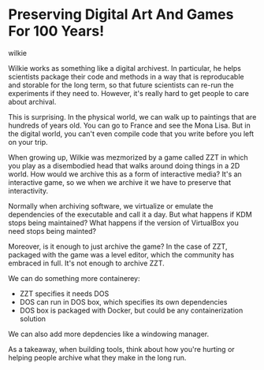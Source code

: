 # Preserving Digital Art And Games For 100 Years!

wilkie

Wilkie works as something like a digital archivest. In particular, he helps scientists package their code and methods in a way that is reproducable and storable for the long term, so that future scientists can re-run the experiments if they need to. However, it's really hard to get people to care about archival.

This is surprising. In the physical world, we can walk up to paintings that are hundreds of years old. You can go to France and see the Mona Lisa. But in the digital world, you can't even compile code that you write before you left on your trip.

When growing up, Wilkie was mezmorized by a game called ZZT in which you play as a disembodied head that walks around doing things in a 2D world. How would we archive this as a form of interactive media? It's an interactive game, so we when we archive it we have to preserve that interactivity.

Normally when archiving software, we virtualize or emulate the dependencies of the executable and call it a day. But what happens if KDM stops being maintained? What happens if the version of VirtualBox you need stops being mainted?

Moreover, is it enough to just archive the game? In the case of ZZT, packaged with the game was a level editor, which the community has embraced in full. It's not enough to archive ZZT.

We can do something more containerey:
* ZZT specifies it needs DOS
* DOS can run in DOS box, which specifies its own dependencies
* DOS box is packaged with Docker, but could be any containerization solution

We can also add more depdencies like a windowing manager.

As a takeaway, when building tools, think about how you're hurting or helping people archive what they make in the long run.
